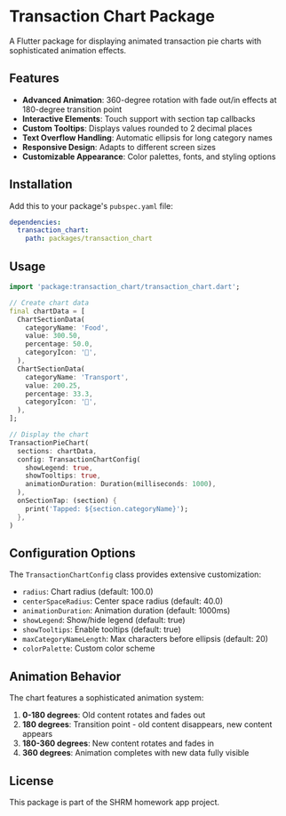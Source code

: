 # Transaction Chart Package

A Flutter package for displaying animated transaction pie charts with sophisticated animation effects.

## Features

- **Advanced Animation**: 360-degree rotation with fade out/in effects at 180-degree transition point
- **Interactive Elements**: Touch support with section tap callbacks
- **Custom Tooltips**: Displays values rounded to 2 decimal places
- **Text Overflow Handling**: Automatic ellipsis for long category names
- **Responsive Design**: Adapts to different screen sizes
- **Customizable Appearance**: Color palettes, fonts, and styling options

## Installation

Add this to your package's `pubspec.yaml` file:

```yaml
dependencies:
  transaction_chart:
    path: packages/transaction_chart
```

## Usage

```dart
import 'package:transaction_chart/transaction_chart.dart';

// Create chart data
final chartData = [
  ChartSectionData(
    categoryName: 'Food',
    value: 300.50,
    percentage: 50.0,
    categoryIcon: '🍔',
  ),
  ChartSectionData(
    categoryName: 'Transport',
    value: 200.25,
    percentage: 33.3,
    categoryIcon: '🚗',
  ),
];

// Display the chart
TransactionPieChart(
  sections: chartData,
  config: TransactionChartConfig(
    showLegend: true,
    showTooltips: true,
    animationDuration: Duration(milliseconds: 1000),
  ),
  onSectionTap: (section) {
    print('Tapped: ${section.categoryName}');
  },
)
```

## Configuration Options

The `TransactionChartConfig` class provides extensive customization:

- `radius`: Chart radius (default: 100.0)
- `centerSpaceRadius`: Center space radius (default: 40.0)
- `animationDuration`: Animation duration (default: 1000ms)
- `showLegend`: Show/hide legend (default: true)
- `showTooltips`: Enable tooltips (default: true)
- `maxCategoryNameLength`: Max characters before ellipsis (default: 20)
- `colorPalette`: Custom color scheme

## Animation Behavior

The chart features a sophisticated animation system:

1. **0-180 degrees**: Old content rotates and fades out
2. **180 degrees**: Transition point - old content disappears, new content appears
3. **180-360 degrees**: New content rotates and fades in
4. **360 degrees**: Animation completes with new data fully visible

## License

This package is part of the SHRM homework app project.